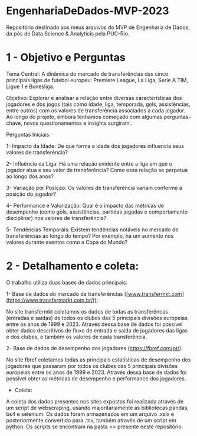 # EngenhariaDeDados-MVP-2023
Repositório destinado aos meus arquivos do MVP de Engenharia de Dados, da pós de Data Science &amp; Analyticis pela PUC-Rio. 

# 1 - Objetivo e Perguntas
Tema Central: A dinâmica do mercado de transferências das cinco principais ligas de futebol europeu: Premiere League, La Liga, Serie A TIM, Ligue 1 e Bunesliga.

Objetivo: Explorar e analisar a relação entre diversas características dos jogadores e dos jogos (tais como idade, liga, temporada, gols, assistências, entre outros) com os valores de transferência associados a cada jogador. Ao longo do projeto, embora tenhamos começado com algumas perguntas-chave, novos questionamentos e insights surgiram..

Perguntas Iniciais:

1- Impacto da Idade: De que forma a idade dos jogadores influencia seus valores de transferência?

2- Influência da Liga: Há uma relação evidente entre a liga em que o jogador atua e seu valor de transferência? Como essa relação se perpetua ao longo dos anos?

3- Variação por Posição: Os valores de transferência variam conforme a posição do jogador?

4- Performance e Valorização: Qual é o impacto das métricas de desempenho (como gols, assistências, partidas jogadas e comportamento disciplinar) nos valores de transferência?

5- Tendências Temporais: Existem tendências notáveis no mercado de transferências ao longo do tempo? Por exemplo, há um aumento nos valores durante eventos como a Copa do Mundo?

# 2 - Detalhamento e coleta:
O trabalho utiliza duas bases de dados principais:

1- Base de dados do mercado de transferências ([www.transfermkt.com](https://www.transfermarkt.com.br/)): 

No site transfermkt coletamos os dados de todas as transferêncas (entradas e saídas) de todos os clubes das 5 principais divisões europeias entre os anos de 1999 e 2023. Através dessa base de dados foi possível obter dados descritivos de fluxo de entrada e saída de jogadores das ligas e dos clubes, e também os valores de cada transferência.

2- Base de dados de desempenho dos jogadores (https://fbref.com/pt/):

No site fbref coletamos todas as principais estatisticas de desempenho dos jogadores que passaram por todos os clubes das 5 principais divisões europeias entre os anos de 1999 e 2023. Através dessa base de dados foi possível obter as métricas de desempenho e performance dos jogadores.

- Coleta:

A coleta dos dados presentes nos sites expostos foi realizada através de um script de webscraping, usando majoritariamente as bibliotecas pandas, bs4 e selenium. Os dados foram armazenados em um arquivo .xslx e posteriormente convertido para .tsv, também através de um script em python. Os scripts se encontram na pasta <> presente neste repositório.
